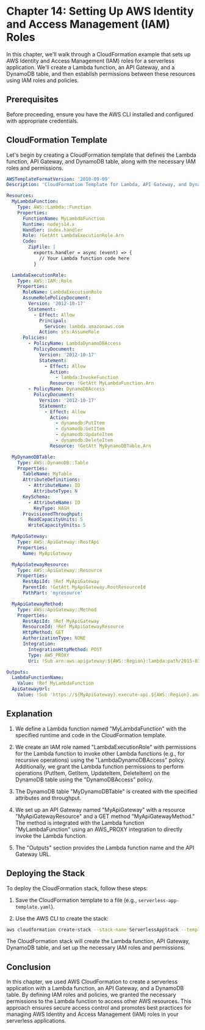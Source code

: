 # Chapter 14: Setting Up AWS Identity and Access Management (IAM) Roles

In this chapter, we'll walk through a CloudFormation example that sets up AWS Identity and Access Management (IAM) roles for a serverless application. We'll create a Lambda function, an API Gateway, and a DynamoDB table, and then establish permissions between these resources using IAM roles and policies.

## Prerequisites

Before proceeding, ensure you have the AWS CLI installed and configured with appropriate credentials.

## CloudFormation Template

Let's begin by creating a CloudFormation template that defines the Lambda function, API Gateway, and DynamoDB table, along with the necessary IAM roles and permissions.

```yaml
AWSTemplateFormatVersion: '2010-09-09'
Description: 'CloudFormation Template for Lambda, API Gateway, and DynamoDB'

Resources:
  MyLambdaFunction:
    Type: AWS::Lambda::Function
    Properties:
      FunctionName: MyLambdaFunction
      Runtime: nodejs14.x
      Handler: index.handler
      Role: !GetAtt LambdaExecutionRole.Arn
      Code:
        ZipFile: |
          exports.handler = async (event) => {
            // Your Lambda function code here
          }

  LambdaExecutionRole:
    Type: AWS::IAM::Role
    Properties:
      RoleName: LambdaExecutionRole
      AssumeRolePolicyDocument:
        Version: '2012-10-17'
        Statement:
          - Effect: Allow
            Principal:
              Service: lambda.amazonaws.com
            Action: sts:AssumeRole
      Policies:
        - PolicyName: LambdaDynamoDBAccess
          PolicyDocument:
            Version: '2012-10-17'
            Statement:
              - Effect: Allow
                Action:
                  - lambda:InvokeFunction
                Resource: !GetAtt MyLambdaFunction.Arn
        - PolicyName: DynamoDBAccess
          PolicyDocument:
            Version: '2012-10-17'
            Statement:
              - Effect: Allow
                Action:
                  - dynamodb:PutItem
                  - dynamodb:GetItem
                  - dynamodb:UpdateItem
                  - dynamodb:DeleteItem
                Resource: !GetAtt MyDynamoDBTable.Arn

  MyDynamoDBTable:
    Type: AWS::DynamoDB::Table
    Properties:
      TableName: MyTable
      AttributeDefinitions:
        - AttributeName: ID
          AttributeType: N
      KeySchema:
        - AttributeName: ID
          KeyType: HASH
      ProvisionedThroughput:
        ReadCapacityUnits: 5
        WriteCapacityUnits: 5

  MyApiGateway:
    Type: AWS::ApiGateway::RestApi
    Properties:
      Name: MyApiGateway

  MyApiGatewayResource:
    Type: AWS::ApiGateway::Resource
    Properties:
      RestApiId: !Ref MyApiGateway
      ParentId: !GetAtt MyApiGateway.RootResourceId
      PathPart: 'myresource'

  MyApiGatewayMethod:
    Type: AWS::ApiGateway::Method
    Properties:
      RestApiId: !Ref MyApiGateway
      ResourceId: !Ref MyApiGatewayResource
      HttpMethod: GET
      AuthorizationType: NONE
      Integration:
        IntegrationHttpMethod: POST
        Type: AWS_PROXY
        Uri: !Sub arn:aws:apigateway:${AWS::Region}:lambda:path/2015-03-31/functions/${MyLambdaFunction.Arn}/invocations

Outputs:
  LambdaFunctionName:
    Value: !Ref MyLambdaFunction
  ApiGatewayUrl:
    Value: !Sub 'https://${MyApiGateway}.execute-api.${AWS::Region}.amazonaws.com/prod/myresource'
```

## Explanation

1. We define a Lambda function named "MyLambdaFunction" with the specified runtime and code in the CloudFormation template.

2. We create an IAM role named "LambdaExecutionRole" with permissions for the Lambda function to invoke other Lambda functions (e.g., for recursive operations) using the "LambdaDynamoDBAccess" policy. Additionally, we grant the Lambda function permissions to perform operations (PutItem, GetItem, UpdateItem, DeleteItem) on the DynamoDB table using the "DynamoDBAccess" policy.

3. The DynamoDB table "MyDynamoDBTable" is created with the specified attributes and throughput.

4. We set up an API Gateway named "MyApiGateway" with a resource "MyApiGatewayResource" and a GET method "MyApiGatewayMethod." The method is integrated with the Lambda function "MyLambdaFunction" using an AWS_PROXY integration to directly invoke the Lambda function.

5. The "Outputs" section provides the Lambda function name and the API Gateway URL.

## Deploying the Stack

To deploy the CloudFormation stack, follow these steps:

1. Save the CloudFormation template to a file (e.g., `serverless-app-template.yaml`).

2. Use the AWS CLI to create the stack:

```bash
aws cloudformation create-stack --stack-name ServerlessAppStack --template-body file://serverless-app-template.yaml
```

The CloudFormation stack will create the Lambda function, API Gateway, DynamoDB table, and set up the necessary IAM roles and permissions.

## Conclusion

In this chapter, we used AWS CloudFormation to create a serverless application with a Lambda function, an API Gateway, and a DynamoDB table. By defining IAM roles and policies, we granted the necessary permissions to the Lambda function to access other AWS resources. This approach ensures secure access control and promotes best practices for managing AWS Identity and Access Management (IAM) roles in your serverless applications.